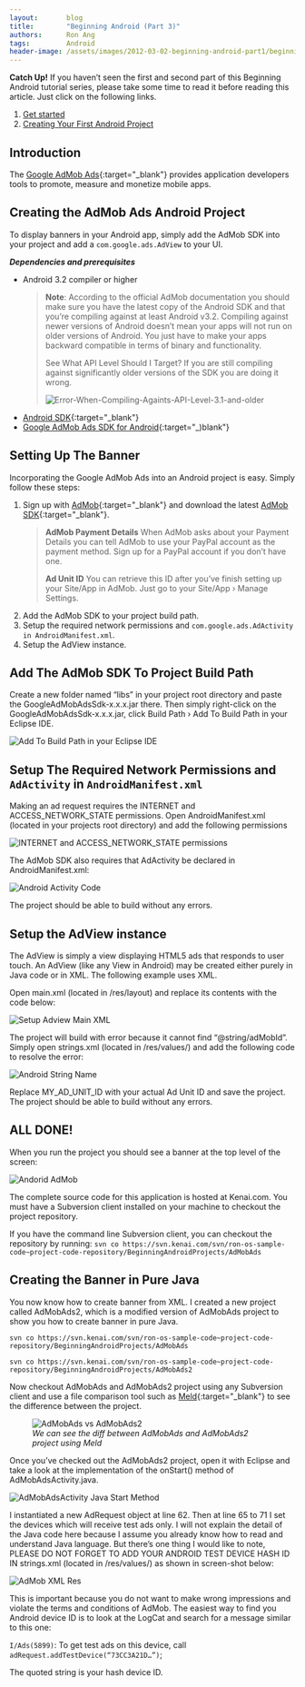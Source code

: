 ```yaml
---
layout:       blog
title:        "Beginning Android (Part 3)"
authors:      Ron Ang
tags:         Android
header-image: /assets/images/2012-03-02-beginning-android-part1/beginning-android-part1.jpg
---
```

**Catch Up!**
If you haven’t seen the first and second part of this Beginning Android tutorial series, please take some time to read it before reading this article. Just click on the following links.

1. [Get started](/blogs/2012/03/beginning-android-part1)
2. [Creating Your First Android Project](/blogs/2012/04/beginning-android-part2)

## Introduction
The [Google AdMob Ads](https://admob.google.com/home/){:target="_blank"} provides application developers tools to promote, measure and monetize mobile apps.

## Creating the AdMob Ads Android Project
To display banners in your Android app, simply add the AdMob SDK into your project and add a `com.google.ads.AdView` to your UI.

***Dependencies and prerequisites***
- Android 3.2 compiler or higher
    > **Note**: According to the official AdMob documentation you should make sure you have the latest copy of the Android SDK and that you’re compiling against at least Android v3.2. Compiling against newer versions of Android doesn’t mean your apps will not run on older versions of Android. You just have to make your apps backward compatible in terms of binary and functionality.
    >
    > See What API Level Should I Target? If you are still compiling against significantly older versions of the SDK you are doing it wrong.
    >
    > ![Error-When-Compiling-Againts-API-Level-3.1-and-older](/assets/images/2012-05-17-beginning-android-part3/Error-When-Compiling-Againts-API-Level-3.1-and-older.png "Error-When-Compiling-Againts-API-Level-3.1-and-older")
- [Android SDK](https://developer.android.com/studio){:target="_blank"}
- [Google AdMob Ads SDK for Android](https://developers.google.com/admob/ios/download#downloadandroid){:target="_)blank"}

## Setting Up The Banner
Incorporating the Google AdMob Ads into an Android project is easy. Simply follow these steps:

1. Sign up with [AdMob](https://admob.google.com/home/){:target="_blank"} and download the latest [AdMob SDK](https://developers.google.com/admob/ios/download#downloadandroid){:target="_blank"}.
    > **AdMob Payment Details**
    When AdMob asks about your Payment Details you can tell AdMob to use your PayPal account as the payment method. Sign up for a PayPal account if you don’t have one.
    >
    > **Ad Unit ID**
    > You can retrieve this ID after you’ve finish setting up your Site/App in AdMob. Just go to your Site/App › Manage Settings.
2. Add the AdMob SDK to your project build path.
3. Setup the required network permissions and `com.google.ads.AdActivity in AndroidManifest.xml`.
4. Setup the AdView instance.

## Add The AdMob SDK To Project Build Path
Create a new folder named “libs” in your project root directory and paste the GoogleAdMobAdsSdk-x.x.x.jar there. Then simply right-click on the GoogleAdMobAdsSdk-x.x.x.jar, click Build Path › Add To Build Path in your Eclipse IDE.

![Add To Build Path in your Eclipse IDE](/assets/images/2012-05-17-beginning-android-part3/add-sdk-to-build-path.png "Add To Build Path in your Eclipse IDE")

## Setup The Required Network Permissions and `AdActivity` in `AndroidManifest.xml`
Making an ad request requires the INTERNET and ACCESS_NETWORK_STATE permissions. Open AndroidManifest.xml (located in your projects root directory) and add the following permissions

![INTERNET and ACCESS_NETWORK_STATE permissions](/assets/images/2012-05-17-beginning-android-part3/android-uses-permission.png "INTERNET and ACCESS_NETWORK_STATE permissions")

The AdMob SDK also requires that AdActivity be declared in AndroidManifest.xml:

![Android Activity Code](/assets/images/2012-05-17-beginning-android-part3/android-activity-code.png "Android Activity Code")

The project should be able to build without any errors.

## Setup the AdView instance
The AdView is simply a view displaying HTML5 ads that responds to user touch. An AdView (like any View in Android) may be created either purely in Java code or in XML. The following example uses XML.

Open main.xml (located in /res/layout) and replace its contents with the code below:

![Setup Adview Main XML](/assets/images/2012-05-17-beginning-android-part3/setup-adview-main-xml.png "Setup Adview Main XML")

The project will build with error because it cannot find “@string/adMobId”. Simply open strings.xml (located in /res/values/) and add the following code to resolve the error:

![Android String Name](/assets/images/2012-05-17-beginning-android-part3/android-string-name.png "Android String Name")

Replace MY_AD_UNIT_ID with your actual Ad Unit ID and save the project. The project should be able to build without any errors.

## ALL DONE!
When you run the project you should see a banner at the top level of the screen:

![Andorid AdMob](/assets/images/2012-05-17-beginning-android-part3/android-admob-all-done.png "Andorid AdMob")

The complete source code for this application is hosted at Kenai.com. You must have a Subversion client installed on your machine to checkout the project repository.

If you have the command line Subversion client, you can checkout the repository by running:
`svn co https://svn.kenai.com/svn/ron-os-sample-code~project-code-repository/BeginningAndroidProjects/AdMobAds`

## Creating the Banner in Pure Java

You now know how to create banner from XML. I created a new project called AdMobAds2, which is a modified version of AdMobAds project to show you how to create banner in pure Java.

`svn co https://svn.kenai.com/svn/ron-os-sample-code~project-code-repository/BeginningAndroidProjects/AdMobAds`

`svn co https://svn.kenai.com/svn/ron-os-sample-code~project-code-repository/BeginningAndroidProjects/AdMobAds2`

Now checkout AdMobAds and AdMobAds2 project using any Subversion client and use a file comparison tool such as [Meld](http://meldmerge.org/){:target="_blank"} to see the difference between the project.
<figure>
    <img src="/assets/images/2012-05-17-beginning-android-part3/AdMobAds-vs-AdMobAds2.png" alt="AdMobAds vs AdMobAds2" />
    <figcaption><em>We can see the diff between AdMobAds and AdMobAds2 project using Meld</em></figcaption>
</figure>

Once you’ve checked out the AdMobAds2 project, open it with Eclipse and take a look at the implementation of the onStart() method of AdMobAdsActivity.java.

![AdMobAdsActivity Java Start Method](/assets/images/2012-05-17-beginning-android-part3/AdMobAdsActivity-java-start-method.png "AdMobAdsActivity Java Start Method")

I instantiated a new AdRequest object at line 62. Then at line 65 to 71 I set the devices which will receive test ads only. I will not explain the detail of the Java code here because I assume you already know how to read and understand Java language. But there’s one thing I would like to note, PLEASE DO NOT FORGET TO ADD YOUR ANDROID TEST DEVICE HASH ID IN strings.xml (located in /res/values/) as shown in screen-shot below:

![AdMob XML Res](/assets/images/2012-05-17-beginning-android-part3/admod-xml-res.png "AdMob XML Res")

This is important because you do not want to make wrong impressions and violate the terms and conditions of AdMob. The easiest way to find you Android device ID is to look at the LogCat and search for a message similar to this one:

`I/Ads(5899)`: To get test ads on this device, call `adRequest.addTestDevice(“73CC3A21D…”)`;

The quoted string is your hash device ID.